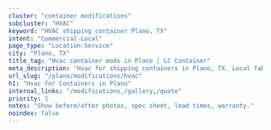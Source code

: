 ```yaml
---
cluster: "container modifications"
subcluster: "HVAC"
keyword: "HVAC shipping container Plano, TX"
intent: "Commercial-Local"
page_type: "Location-Service"
city: "Plano, TX"
title_tag: "Hvac container mods in Plano | LC Container"
meta_description: "Hvac for shipping containers in Plano, TX. Local fabrication & pro install. LC Container — Since 2003. Get a quote."
url_slug: "/plano/modifications/hvac"
h1: "Hvac for Containers in Plano"
internal_links: "/modifications,/gallery,/quote"
priority: 1
notes: "Show before/after photos, spec sheet, lead times, warranty."
noindex: false
---
```


<!-- TODO: Add unique city/inventory copy, images, and internal links here. -->
